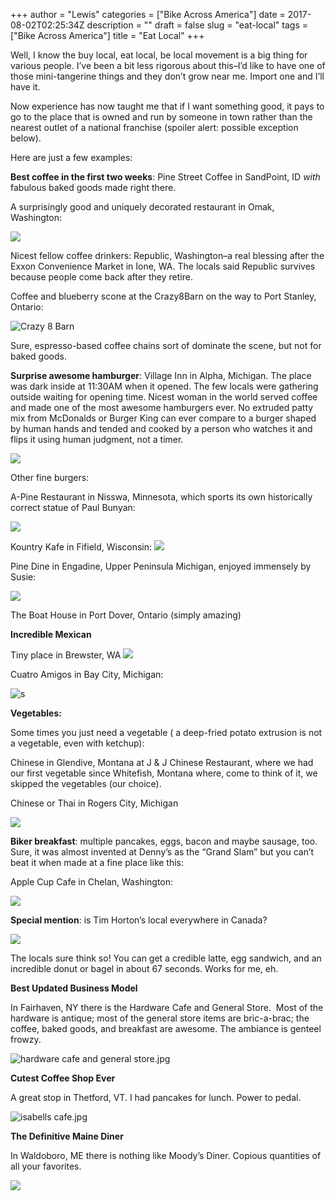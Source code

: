 +++
author = "Lewis"
categories = ["Bike Across America"]
date = 2017-08-02T02:25:34Z
description = ""
draft = false
slug = "eat-local"
tags = ["Bike Across America"]
title = "Eat Local"
+++


Well, I know the buy local, eat local, be local movement is a big thing for various people. I’ve been a bit less rigorous about this–I’d like to have one of those mini-tangerine things and they don’t grow near me. Import one and I’ll have it.

Now experience has now taught me that if I want something good, it pays to go to the place that is owned and run by someone in town rather than the nearest outlet of a national franchise (spoiler alert: possible exception below).

Here are just a few examples:

**Best coffee in the first two weeks**: Pine Street Coffee in SandPoint, ID *with* fabulous baked goods made right there.

A surprisingly good and uniquely decorated restaurant in Omak, Washington:

![](/images/2017/08/bakery-rest-Ione-WA-1024x768.jpg)

Nicest fellow coffee drinkers: Republic, Washington–a real blessing after the Exxon Convenience Market in Ione, WA. The locals said Republic survives because people come back after they retire.

Coffee and blueberry scone at the Crazy8Barn on the way to Port Stanley, Ontario:

![](/images/2017/08/crazy8barn-1024x768.jpg "Crazy 8 Barn")

Sure, espresso-based coffee chains sort of dominate the scene, but not for baked goods.

**Surprise awesome hamburger**: Village Inn in Alpha, Michigan. The place was dark inside at 11:30AM when it opened. The few locals were gathering outside waiting for opening time. Nicest woman in the world served coffee and made one of the most awesome hamburgers ever. No extruded patty mix from McDonalds or Burger King can ever compare to a burger shaped by human hands and tended and cooked by a person who watches it and flips it using human judgment, not a timer.

![](/images/2017/08/emmy-at-village-inn-alpha-wisconsin-e1501640298868-768x1024.jpg)

Other fine burgers:

A-Pine Restaurant in Nisswa, Minnesota, which sports its own historically correct statue of Paul Bunyan:

![](/images/2017/08/a-pine-paul-bunyan-1024x768.jpg)

Kountry Kafe in Fifield, Wisconsin: 
[![](/images/2017/08/kountry-kafe-300x225.jpg)](/images/2017/08/kountry-kafe.jpg)

Pine Dine in Engadine, Upper Peninsula Michigan, enjoyed immensely by Susie:

![](/images/2017/08/pine-dine-in-upm-1024x768.jpg)

The Boat House in Port Dover, Ontario (simply amazing)

**Incredible Mexican**

Tiny place in Brewster, WA 
[![](/images/2017/08/mexican-table-WA-300x225.jpg)](/images/2017/08/mexican-table-WA.jpg)

Cuatro Amigos in Bay City, Michigan: 

![s](/images/2017/09/cuatro-amigos.jpg "cuatro amigos.jpg")

**Vegetables:**

Some times you just need a vegetable ( a deep-fried potato extrusion is not a vegetable, even with ketchup):

Chinese in Glendive, Montana at J & J Chinese Restaurant, where we had our first vegetable since Whitefish, Montana where, come to think of it, we skipped the vegetables (our choice).

Chinese or Thai in Rogers City, Michigan

![](/images/2017/08/chinese-thai-emmet-mich-e1501638391845-768x1024.jpg)

**Biker breakfast**: multiple pancakes, eggs, bacon and maybe sausage, too. Sure, it was almost invented at Denny’s as the “Grand Slam” but you can’t beat it when made at a fine place like this:

Apple Cup Cafe in Chelan, Washington:

![](/images/2017/08/Apple-Cup-Cafe-e1501638576268-768x1024.jpg)

**Special mention**: is Tim Horton’s local everywhere in Canada?

![](/images/2017/08/tim-hortons-canadian-local-1024x768.jpg)

The locals sure think so! You can get a credible latte, egg sandwich, and an incredible donut or bagel in about 67 seconds. Works for me, eh.

**Best Updated Business Model**

In Fairhaven, NY there is the Hardware Cafe and General Store.  Most of the hardware is antique; most of the general store items are bric-a-brac; the coffee, baked goods, and breakfast are awesome. The ambiance is genteel frowzy.

![](/images/2017/09/hardware-cafe-and-general-store.jpg "hardware cafe and general store.jpg")

**Cutest Coffee Shop Ever**

A great stop in Thetford, VT. I had pancakes for lunch. Power to pedal.

![](/images/2017/09/isabells-cafe-1.jpg "isabells cafe.jpg")


**The Definitive Maine Diner**

In Waldoboro, ME there is nothing like Moody’s Diner. Copious quantities of all your favorites.

![](/images/2017/09/moody-diner.jpg)

